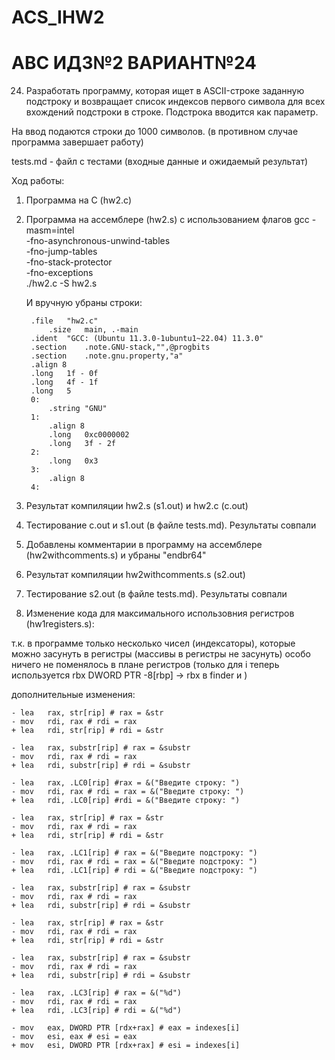 # ACS_IHW2

# АВС ИДЗ№2 ВАРИАНТ№24

24. Разработать программу, которая ищет в ASCII-строке заданную
подстроку и возвращает список индексов первого символа для
всех вхождений подстроки в строке. Подстрока вводится как параметр.

На ввод подаются строки до 1000 символов. (в противном случае программа завершает работу)

tests.md - файл с тестами (входные данные и ожидаемый результат)

Ход работы:

1. Программа на C (hw2.c)

2. Программа на ассемблере (hw2.s) с использованием флагов gcc -masm=intel \
    -fno-asynchronous-unwind-tables \
    -fno-jump-tables \
    -fno-stack-protector \
    -fno-exceptions \
    ./hw2.c -S hw2.s
    
    И вручную убраны строки:
    
    	.file	"hw2.c"
            .size	main, .-main
        .ident	"GCC: (Ubuntu 11.3.0-1ubuntu1~22.04) 11.3.0"
        .section	.note.GNU-stack,"",@progbits
        .section	.note.gnu.property,"a"
        .align 8
        .long	1f - 0f
        .long	4f - 1f
        .long	5
        0:
            .string	"GNU"
        1:
            .align 8
            .long	0xc0000002
            .long	3f - 2f
        2:
            .long	0x3
        3:
            .align 8
        4:



3. Результат компиляции hw2.s (s1.out) и hw2.c (c.out)

4. Тестирование c.out и s1.out (в файле tests.md). Результаты совпали

5. Добавлены комментарии в программу на ассемблере (hw2withcomments.s) и убраны "endbr64"

6. Результат компиляции hw2withcomments.s (s2.out)

7. Тестирование s2.out (в файле tests.md). Результаты совпали

8. Изменение кода для максимального использовния регистров (hw1registers.s):

т.к. в программе только несколько чисел (индексаторы), которые можно засунуть в регистры (массивы в регистры не засунуть) особо ничего не поменялось в плане регистров (только для i теперь используется rbx DWORD PTR -8[rbp] -> rbx в finder и )

дополнительные изменения:

    - lea	rax, str[rip] # rax = &str
	- mov	rdi, rax # rdi = rax
    + lea	rdi, str[rip] # rdi = &str
    
    - lea	rax, substr[rip] # rax = &substr
	- mov	rdi, rax # rdi = rax
    + lea	rdi, substr[rip] # rdi = &substr
    
    - lea	rax, .LC0[rip] #rax = &("Введите строку: ")
	- mov	rdi, rax # rdi = rax = &("Введите строку: ")
    + lea	rdi, .LC0[rip] #rdi = &("Введите строку: ")
    
    - lea	rax, str[rip] # rax = &str
	- mov	rdi, rax # rdi = rax
    + lea	rdi, str[rip] # rdi = &str
    
    - lea	rax, .LC1[rip] # rax = &("Введите подстроку: ")
	- mov	rdi, rax # rdi = rax = &("Введите подстроку: ")
    + lea	rdi, .LC1[rip] # rdi = &("Введите подстроку: ")
    
    - lea	rax, substr[rip] # rax = &substr
	- mov	rdi, rax # rdi = rax
    + lea	rdi, substr[rip] # rdi = &substr
    
    - lea	rax, str[rip] # rax = &str
	- mov	rdi, rax # rdi = rax
    + lea	rdi, str[rip] # rdi = &str
    
    - lea	rax, substr[rip] # rax = &substr
	- mov	rdi, rax # rdi = rax
    + lea	rdi, substr[rip] # rdi = &substr

    - lea	rax, .LC3[rip] # rax = &("%d")
	- mov	rdi, rax # rdi = rax
    + lea	rdi, .LC3[rip] # rdi = &("%d")
    
    - mov	eax, DWORD PTR [rdx+rax] # eax = indexes[i]
	- mov	esi, eax # esi = eax
    + mov	esi, DWORD PTR [rdx+rax] # esi = indexes[i]
